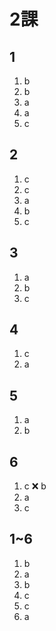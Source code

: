 # 2課

## 1

1. b
2. b
3. a
4. a
5. c

## 2

1. c
2. c
3. a
4. b
5. c

## 3

1. a
2. b
3. c

## 4

1. c
2. a


## 5

1. a
2. b

## 6

1. c ❌ b
2. a
3. c

## 1~6

1. b 
2. a
3. b
4. c
5. c
6. a
